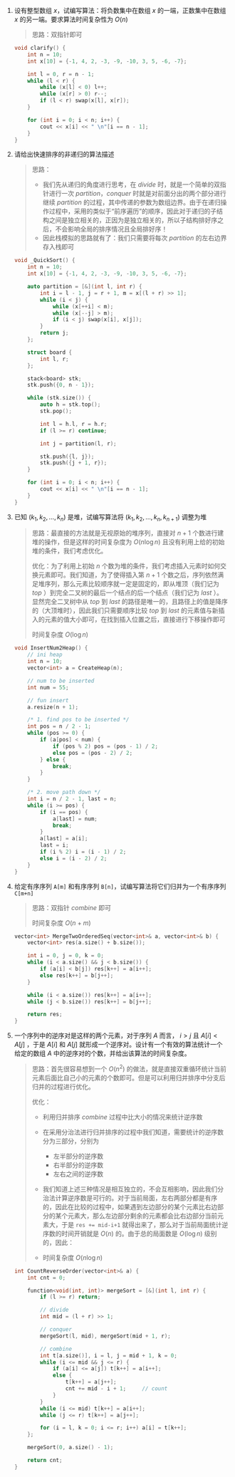 1. 设有整型数组 $x$，试编写算法：将负数集中在数组 $x$ 的一端，正数集中在数组 $x$ 的另一端。要求算法时间复杂性为 $O(n)$

    > 思路：双指针即可

    ```c++
    void clarify() {
        int n = 10;
        int x[10] = {-1, 4, 2, -3, -9, -10, 3, 5, -6, -7};
    
        int l = 0, r = n - 1;
        while (l < r) {
            while (x[l] < 0) l++;
            while (x[r] > 0) r--;
            if (l < r) swap(x[l], x[r]);
        }
    
        for (int i = 0; i < n; i++) {
            cout << x[i] << " \n"[i == n - 1];
        }
    }
    ```

2. 请给出快速排序的非递归的算法描述

    > 思路：
    >
    > - 我们先从递归的角度进行思考，在 $divide$ 时，就是一个简单的双指针进行一次 $partition$，$conquer$ 时就是对前面分出的两个部分进行继续 $partition$ 的过程，其中传递的参数为数组边界。由于在递归操作过程中，采用的类似于“前序遍历”的顺序，因此对于递归的子结构之间是独立相关的，正因为是独立相关的，所以子结构排好序之后，不会影响全局的排序情况且全局排好序！
    > - 因此栈模拟的思路就有了：我们只需要将每次 $partition$ 的左右边界存入栈即可

    ```c++
    void _QuickSort() {
        int n = 10;
        int x[10] = {-1, 4, 2, -3, -9, -10, 3, 5, -6, -7};
    
        auto partition = [&](int l, int r) {
            int i = l - 1, j = r + 1, m = x[(l + r) >> 1];
            while (i < j) {
                while (x[++i] < m);
                while (x[--j] > m);
                if (i < j) swap(x[i], x[j]);
            }
            return j;
        };
    
        struct board {
            int l, r;
        };
    
        stack<board> stk;
        stk.push({0, n - 1});
    
        while (stk.size()) {
            auto h = stk.top();
            stk.pop();
    
            int l = h.l, r = h.r;
            if (l >= r) continue;
    
            int j = partition(l, r);
    
            stk.push({l, j});
            stk.push({j + 1, r});
        }
    
        for (int i = 0; i < n; i++) {
            cout << x[i] << " \n"[i == n - 1];
        }
    }
    ```

3. 已知 $(k_1,k_2,…,k_n)$ 是堆，试编写算法将 $(k_1, k_2,…,k_n,k_{n+1})$ 调整为堆

    > 思路：最直接的方法就是无视原始的堆序列，直接对 $n+1$ 个数进行建堆的操作，但是这样的时间复杂度为 $O(n \log n)$ 且没有利用上给的初始堆的条件，我们考虑优化。
    >
    > 优化：为了利用上初始 $n$ 个数为堆的条件，我们考虑插入元素时如何交换元素即可。我们知道，为了使得插入第 $n+1$ 个数之后，序列依然满足堆序列，那么元素比较顺序就一定是固定的，即从堆顶（我们记为 $top$ ）到完全二叉树的最后一个结点的后一个结点（我们记为 $last$ ）。显然完全二叉树中从 $top$ 到 $last$ 的路径是唯一的，且路径上的值是降序的（大顶堆时），因此我们只需要顺序比较 $top$ 到 $last$ 的元素值与新插入的元素的值大小即可，在找到插入位置之后，直接进行下移操作即可
    >
    > 时间复杂度 $O(\log n)$

    ```c++
    void InsertNum2Heap() {
        // ini heap
        int n = 10;
        vector<int> a = CreateHeap(n);
    
        // num to be inserted
        int num = 55;
    
        // fun insert
        a.resize(n + 1);
    
        /* 1. find pos to be inserted */
        int pos = n / 2 - 1;
        while (pos >= 0) {
            if (a[pos] < num) {
                if (pos % 2) pos = (pos - 1) / 2;
                else pos = (pos - 2) / 2;
            } else {
                break;
            }
        }
    
        /* 2. move path down */
        int i = n / 2 - 1, last = n;
        while (i >= pos) {
            if (i == pos) {
                a[last] = num;
                break;
            }
            a[last] = a[i];
            last = i;
            if (i % 2) i = (i - 1) / 2;
            else i = (i - 2) / 2;
        }
    }
    ```

4. 给定有序序列 `A[m]` 和有序序列 `B[n]`，试编写算法将它们归并为一个有序序列 `C[m+n]`

    > 思路：双指针 $combine$ 即可
    >
    > 时间复杂度 $O(n+m)$

    ```c++
    vector<int> MergeTwoOrderedSeq(vector<int>& a, vector<int>& b) {
        vector<int> res(a.size() + b.size());
    
        int i = 0, j = 0, k = 0;
        while (i < a.size() && j < b.size()) {
            if (a[i] < b[j]) res[k++] = a[i++];
        	else res[k++] = b[j++];
        }
    
        while (i < a.size()) res[k++] = a[i++];
        while (j < b.size()) res[k++] = b[j++];
    
        return res;
    }
    ```

5. 一个序列中的逆序对是这样的两个元素，对于序列 $A$ 而言， $i>j$ 且 $A[i]<A[j]$ ，于是 $A[i]$ 和 $A[j]$ 就形成一个逆序对。设计有一个有效的算法统计一个给定的数组 $A$ 中的逆序对的个数，并给出该算法的时间复杂度。

    > 思路：首先很容易想到一个 $O(n^2)$ 的做法，就是直接双重循环统计当前元素后面比自己小的元素的个数即可。但是可以利用归并排序中分支后归并的过程进行优化。
    >
    > 优化：
    >
    > - 利用归并排序 $combine$ 过程中比大小的情况来统计逆序数
    > - 在采用分治法进行归并排序的过程中我们知道，需要统计的逆序数分为三部分，分别为
    >     - 左半部分的逆序数
    >     - 右半部分的逆序数
    >     - 左右之间的逆序数
    > - 我们知道上述三种情况是相互独立的，不会互相影响，因此我们分治法计算逆序数是可行的。对于当前局面，左右两部分都是有序的，因此在比较的过程中，如果遇到左边部分的某个元素比右边部分的某个元素大，那么左边部分剩余的元素都会比右边部分当前元素大，于是 `res += mid-i+1` 就得出来了，那么对于当前局面统计逆序数的时间开销就是 $O(n)$ 的。由于总的局面数是 $O(\log n)$ 级别的，因此：
    >
    > - 时间复杂度 $O(n \log n)$

    ```c++
    int CountReverseOrder(vector<int>& a) {
        int cnt = 0;
    
        function<void(int, int)> mergeSort = [&](int l, int r) {
            if (l >= r) return;
    
            // divide
            int mid = (l + r) >> 1;
    
            // conquer
            mergeSort(l, mid), mergeSort(mid + 1, r);
    
            // combine
            int t[a.size()], i = l, j = mid + 1, k = 0;
            while (i <= mid && j <= r) {
                if (a[i] <= a[j]) t[k++] = a[i++];
                else {
                    t[k++] = a[j++];
                    cnt += mid - i + 1;     // count
                }
            }
            while (i <= mid) t[k++] = a[i++];
            while (j <= r) t[k++] = a[j++];
    
            for (i = l, k = 0; i <= r; i++) a[i] = t[k++];
        };
    
        mergeSort(0, a.size() - 1);
    
        return cnt;
    }
    ```

    
